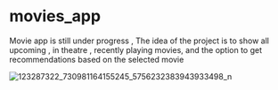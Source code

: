 # movies_app
Movie app is still under progress , The idea of the project is to show all upcoming , in theatre , recently playing movies, and the option to get recommendations based on the selected movie 

![123287322_730981164155245_5756232383943933498_n](https://user-images.githubusercontent.com/60745552/97741351-d1634c00-1a9f-11eb-885d-d132233710ae.gif)

